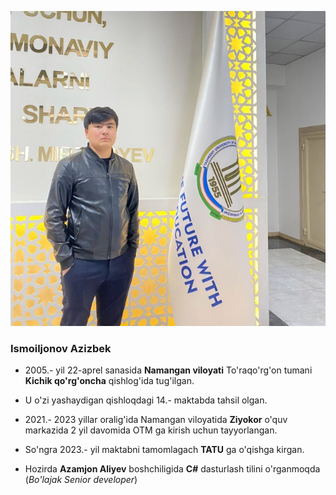 ![Telegram Desktop\Azizbek.jpg"](rasm.jpg)
###  **Ismoiljonov Azizbek**

- 2005\.- yil 22-aprel sanasida  **Namangan viloyati** To'raqo'rg'on tumani **Kichik qo'rg'oncha** qishlog'ida tug'ilgan.

- U o'zi yashaydigan qishloqdagi 14\.- maktabda tahsil olgan.

- 2021\.- 2023 yillar oralig'ida Namangan viloyatida **Ziyokor** o'quv markazida 2 yil davomida OTM ga kirish uchun tayyorlangan.

- So'ngra 2023\.- yil maktabni tamomlagach **TATU** ga o'qishga kirgan.

- Hozirda **Azamjon Aliyev** boshchiligida **C#** dasturlash tilini o'rganmoqda (*Bo'lajak Senior developer*)
